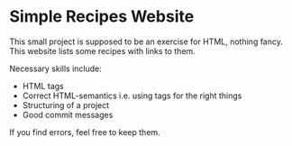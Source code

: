 # Simple Recipes Website

This small project is supposed to be an exercise for HTML, nothing fancy.
This website lists some recipes with links to them.

Necessary skills include:
* HTML tags
* Correct HTML-semantics i.e. using tags for the right things
* Structuring of a project
* Good commit messages

If you find errors, feel free to keep them.